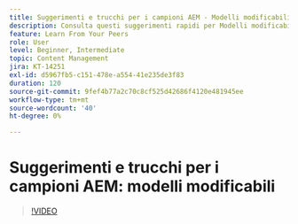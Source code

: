 ```yaml
---
title: Suggerimenti e trucchi per i campioni AEM - Modelli modificabili 1
description: Consulta questi suggerimenti rapidi per Modelli modificabili in AEM Sites di Greg Dimeris, Champion ed esperto dell’AEM. Provali oggi stesso nella tua istanza.
feature: Learn From Your Peers
role: User
level: Beginner, Intermediate
topic: Content Management
jira: KT-14251
exl-id: d5967fb5-c151-478e-a554-41e235de3f83
duration: 120
source-git-commit: 9fef4b77a2c70c8cf525d42686f4120e481945ee
workflow-type: tm+mt
source-wordcount: '40'
ht-degree: 0%

---
```


# Suggerimenti e trucchi per i campioni AEM: modelli modificabili

>[!VIDEO](https://video.tv.adobe.com/v/3409424?quality=12&learn=on)
